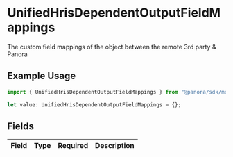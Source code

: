 # UnifiedHrisDependentOutputFieldMappings

The custom field mappings of the object between the remote 3rd party & Panora

## Example Usage

```typescript
import { UnifiedHrisDependentOutputFieldMappings } from "@panora/sdk/models/components";

let value: UnifiedHrisDependentOutputFieldMappings = {};
```

## Fields

| Field       | Type        | Required    | Description |
| ----------- | ----------- | ----------- | ----------- |